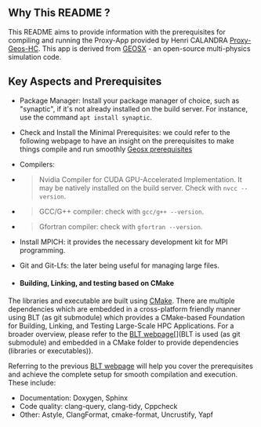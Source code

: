 ## Why This README ?
  
This README aims to provide information with the prerequisites for compiling and running the Proxy-App provided by Henri CALANDRA [Proxy-Geos-HC](https://gitlab.inria.fr/numpex-pc5/wp2-co-design/proxy-geos-hc).  This app is derived from [GEOSX](https://geosx-geosx.readthedocs-hosted.com/en/latest/) - an open-source multi-physics simulation code. 

## Key Aspects and Prerequisites  

- Package Manager: Install your package manager of choice, such as "synaptic", if it's not already installed on the build server. For instance, use the command ```apt install synaptic```. 

- Check and Install the Minimal Prerequisites: we could refer to the following webpage to have an insight on the prerequisites to make things compile and run smoothly [Geosx prerequisites](https://geosx-geosx.readthedocs-hosted.com/en/latest/docs/sphinx/buildGuide/Prerequisites.html#prerequisites)  

- Compilers:  
- > Nvidia Compiler for CUDA GPU-Accelerated Implementation. It may be natively installed on the build server. Check with ```nvcc --version```. 
- > GCC/G++ compiler: check with ```gcc/g++ --version```. 
- > Gfortran compiler: check with ```gfortran --version```.  

- Install MPICH: it provides the necessary development kit for MPI programming.  

- Git and Git-Lfs: the later being useful for managing large files. 


- #### Building, Linking, and testing based on CMake 

The libraries and executable are built using [CMake](https://cmake.org/). There are multiple dependencies which are embedded in a cross-platform 
friendly manner using BLT (as git submodule) which provides a CMake-based Foundation for Building, Linking, and Testing Large-Scale HPC Applications. For a broader overview, please refer to the [BLT webpage](https://github.com/LLNL/blt?tab=readme-ov-file)[](BLT is used (as git submodule) and embedded in a CMake folder to provide dependencies (libraries or executables)).   


Referring to the previous [BLT webpage](https://github.com/LLNL/blt?tab=readme-ov-file) will help you cover the prerequisites and achieve the complete setup for smooth compilation and execution. These include:  
- Documentation: Doxygen, Sphinx  
- Code quality: clang-query, clang-tidy, Cppcheck  
- Other: Astyle, ClangFormat, cmake-format, Uncrustify, Yapf  
